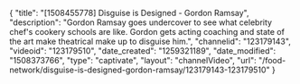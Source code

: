 {
    "title": "[1508455778] Disguise is Designed - Gordon Ramsay",
    "description": "Gordon Ramsay goes undercover to see what celebrity chef's cookery schools are like. Gordon gets acting coaching and state of the art make theatrical make up to disguise him.",
    "channelid": "123179143",
    "videoid": "123179510",
    "date_created": "1259321189",
    "date_modified": "1508373766",
    "type": "captivate",
    "layout": "channelVideo",
    "url": "\/food-network\/disguise-is-designed-gordon-ramsay\/123179143-123179510"
}